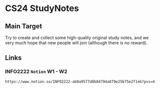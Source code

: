 # CS24 StudyNotes

## Main Target
Try to create and collect some high-quality original study notes, and we very much hope that new people will join (although there is no reward).

## Links

### INFO2222 `Notion` W1 - W2
`https://www.notion.so/INFO2222-ab0a9577d8b84794a879e25b75e2f1eb?pvs=4`

